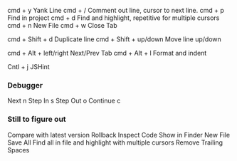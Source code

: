 cmd + y			Yank Line
cmd + /			Comment out line, cursor to next line.
cmd + p 		Find in project
cmd + d 		Find and highlight, repetitive for multiple cursors
cmd + n 		New File
cmd + w 		Close Tab

cmd + Shift + d 				Duplicate line
cmd + Shift + up/down		Move line up/down

cmd + Alt + left/right 	Next/Prev Tab
cmd + Alt + l 					Format and indent

Cntl + j  	JSHint

### Debugger
Next 			n
Step In   s
Step Out 	o
Continue 	c

### Still to figure out
Compare with latest version
Rollback
Inspect Code
Show in Finder
New File
Save All
Find all in file and highlight with multiple cursors
Remove Trailing Spaces

